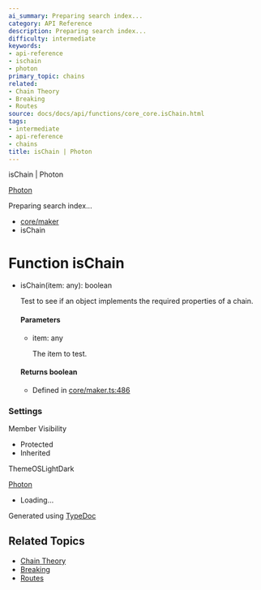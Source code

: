 ```yaml
---
ai_summary: Preparing search index...
category: API Reference
description: Preparing search index...
difficulty: intermediate
keywords:
- api-reference
- ischain
- photon
primary_topic: chains
related:
- Chain Theory
- Breaking
- Routes
source: docs/docs/api/functions/core_core.isChain.html
tags:
- intermediate
- api-reference
- chains
title: isChain | Photon
---
```

isChain | Photon

[Photon](../index.md)




Preparing search index...

* [core/maker](../modules/core_maker.md)
* isChain

# Function isChain

* isChain(item: any): boolean

  Test to see if an object implements the required properties of a chain.

  #### Parameters

  + item: any

    The item to test.

  #### Returns boolean

  + Defined in [core/maker.ts:486](https://github.com/mwhite454/photon/blob/main/packages/photon/src/core/maker.ts#L486)

### Settings

Member Visibility

* Protected
* Inherited

ThemeOSLightDark

[Photon](../index.md)

* Loading...

Generated using [TypeDoc](https://typedoc.org/)

## Related Topics

- [Chain Theory](../index.md)
- [Breaking](../index.md)
- [Routes](../index.md)
